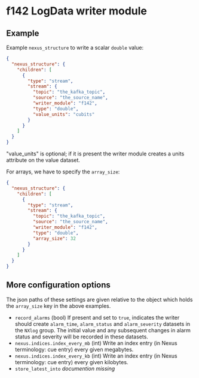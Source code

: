 # f142 LogData writer module

## Example

Example `nexus_structure` to write a scalar `double` value:

```json
{
  "nexus_structure": {
    "children": [
      {
        "type": "stream",
        "stream": {
          "topic": "the_kafka_topic",
          "source": "the_source_name",
          "writer_module": "f142",
          "type": "double",
          "value_units": "cubits"
        }
      }
    ]
  }
}
```

"value_units" is optional; if it is present the writer module creates a units attribute on the value dataset.

For arrays, we have to specify the `array_size`:

```json
{
  "nexus_structure": {
    "children": [
      {
        "type": "stream",
        "stream": {
          "topic": "the_kafka_topic",
          "source": "the_source_name",
          "writer_module": "f142",
          "type": "double",
          "array_size": 32
        }
      }
    ]
  }
}
```


## More configuration options

The json paths of these settings are given relative to the object which holds
the `array_size` key in the above examples.

* `record_alarms` (bool)
  If present and set to `true`, indicates the writer should create `alarm_time`,
  `alarm_status` and `alarm_severity` datasets in the `NXlog` group. The initial
  value and any subsequent changes in alarm status and severity will be recorded
  in these datasets.
* `nexus.indices.index_every_mb` (int)
  Write an index entry (in Nexus terminology: cue entry) every given megabytes.
* `nexus.indices.index_every_kb` (int)
  Write an index entry (in Nexus terminology: cue entry) every given kilobytes.
* `store_latest_into` _documention missing_
